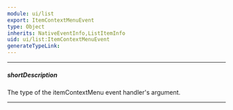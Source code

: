 ```yaml
---
module: ui/list
export: ItemContextMenuEvent
type: Object
inherits: NativeEventInfo,ListItemInfo
uid: ui/list:ItemContextMenuEvent
generateTypeLink: 
---
```

---
##### shortDescription
The type of the itemContextMenu event handler's argument.

---
<!-- Description goes here -->